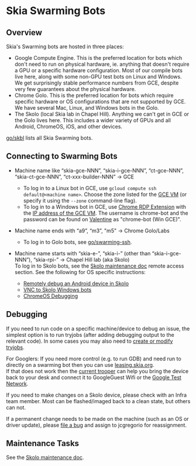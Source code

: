 Skia Swarming Bots
==================

Overview
--------

Skia's Swarming bots are hosted in three places:

* Google Compute Engine. This is the preferred location for bots which don't need to run on physical
  hardware, ie. anything that doesn't require a GPU or a specific hardware configuration. Most of
  our compile bots live here, along with some non-GPU test bots on Linux and Windows. We get
  surprisingly stable performance numbers from GCE, despite very few guarantees about the physical
  hardware.
* Chrome Golo. This is the preferred location for bots which require specific hardware or OS
  configurations that are not supported by GCE. We have several Mac, Linux, and Windows bots in the
  Golo.
* The Skolo (local Skia lab in Chapel Hill). Anything we can't get in GCE or the Golo lives
  here. This includes a wider variety of GPUs and all Android, ChromeOS, iOS, and other devices.

[go/skbl](https://goto.google.com/skbl) lists all Skia Swarming bots.


<a name="connecting-to-swarming-bots"></a>
Connecting to Swarming Bots
---------------------------

- Machine name like “skia-gce-NNN”, “skia-i-gce-NNN”, “ct-gce-NNN”, “skia-ct-gce-NNN”, “ct-xxx-builder-NNN” -> GCE
  * To log in to a Linux bot in GCE, use `gcloud compute ssh default@<machine name>`. Choose the zone listed for the [GCE VM][gce instances link] (or specify it using the `--zone` command-line flag).
  * To log in to a Windows bot in GCE, use [Chrome RDP Extension][chrome rdp extension] with the [IP address of the GCE VM][gce instances link]. The username is chrome-bot and the password can be found on [Valentine](https://goto.google.com/valentine) as "chrome-bot (Win GCE)".

- Machine name ends with “a9”, “m3”, "m5" -> Chrome Golo/Labs
  * To log in to Golo bots, see [go/swarming-ssh](https://goto.google.com/swarming-ssh).

- Machine name starts with “skia-e-”, “skia-i-” (other than “skia-i-gce-NNN”), “skia-rpi-” -> Chapel Hill lab (aka Skolo)<br/>
  To log in to Skolo bots, see the [Skolo maintenance doc][remote access] remote access section. See the following for OS specific instructions:<br/>
  * [Remotely debug an Android device in Skolo][remotely debug android]
  * [VNC to Skolo Windows bots][vnc to skolo windows]
  * [ChromeOS Debugging][chromeos debugging]


Debugging
---------

If you need to run code on a specific machine/device to debug an issue, the simplest option is to
run tryjobs (after adding debugging output to the relevant code). In some cases you may also need to
[create or modify tryjobs](automated_testing#adding-new-jobs).

For Googlers: If you need more control (e.g. to run GDB) and need run to directly on a swarming bot then you can use [leasing.skia.org](https://leasing.skia.org).<br/>
If that does not work then the [current trooper][current trooper] can help you bring the device back to your desk and connect
it to GoogleGuest Wifi or the [Google Test Network](http://go/gtn-criteria).

If you need to make changes on a Skolo device, please check with an Infra team member. Most can be
flashed/imaged back to a clean state, but others can not.

If a permanent change needs to be made on the machine (such as an OS or driver update), please [file
a bug][infra bug] and assign to jcgregorio for reassignment.

[chrome rdp extension]:
    https://chrome.google.com/webstore/detail/chrome-rdp/cbkkbcmdlboombapidmoeolnmdacpkch?hl=en-US
[current trooper]: http://skia-tree-status.appspot.com/trooper
[remote access]:
    https://docs.google.com/document/d/1zTR1YtrIFBo-fRWgbUgvJNVJ-s_4_sNjTrHIoX2vulo/edit#heading=h.2nq3yd1axg0n
[infra bug]: https://bugs.chromium.org/p/skia/issues/entry?template=Infrastructure+Bug
[gce instances link]: https://console.cloud.google.com/project/31977622648/compute/instances
[remotely debug android]: https://docs.google.com/document/d/1nxn7TobfaLNNfhSTiwstOnjV0jCxYUI1uwW0T_V7BYg/
[vnc to skolo windows]:
    https://docs.google.com/document/d/1zTR1YtrIFBo-fRWgbUgvJNVJ-s_4_sNjTrHIoX2vulo/edit#heading=h.7cqd856ft0s
[chromeos debugging]:
    https://docs.google.com/document/d/1yJ2LLfLzV6pXKjiameid1LHEz1mj71Ob4wySIYxlBdw/edit#heading=h.9arg79l59xrf

Maintenance Tasks
-----------------

See the [Skolo maintenance doc][skolo maintenance].

[skolo maintenance]:
    https://docs.google.com/document/d/1zTR1YtrIFBo-fRWgbUgvJNVJ-s_4_sNjTrHIoX2vulo/edit
